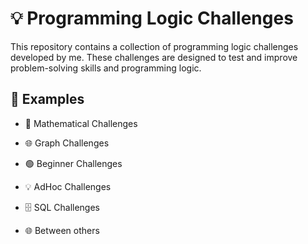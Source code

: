 # 💡 Programming Logic Challenges

This repository contains a collection of programming logic challenges developed by me. These challenges are designed to test and improve problem-solving skills and programming logic.

## 🚨 Examples

- 🔢 Mathematical Challenges

- 🌐 Graph Challenges
  
- 🟢 Beginner Challenges

- 💡 AdHoc Challenges
  
- 🗄️ SQL Challenges

- 🌐 Between others
